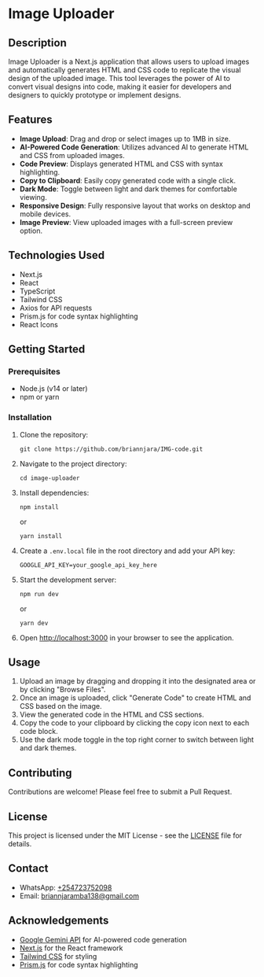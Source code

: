 # Image Uploader

## Description

Image Uploader is a Next.js application that allows users to upload images and automatically generates HTML and CSS code to replicate the visual design of the uploaded image. This tool leverages the power of AI to convert visual designs into code, making it easier for developers and designers to quickly prototype or implement designs.

## Features

- **Image Upload**: Drag and drop or select images up to 1MB in size.
- **AI-Powered Code Generation**: Utilizes advanced AI to generate HTML and CSS from uploaded images.
- **Code Preview**: Displays generated HTML and CSS with syntax highlighting.
- **Copy to Clipboard**: Easily copy generated code with a single click.
- **Dark Mode**: Toggle between light and dark themes for comfortable viewing.
- **Responsive Design**: Fully responsive layout that works on desktop and mobile devices.
- **Image Preview**: View uploaded images with a full-screen preview option.

## Technologies Used

- Next.js
- React
- TypeScript
- Tailwind CSS
- Axios for API requests
- Prism.js for code syntax highlighting
- React Icons

## Getting Started

### Prerequisites

- Node.js (v14 or later)
- npm or yarn

### Installation

1. Clone the repository:
   ```
   git clone https://github.com/briannjara/IMG-code.git
   ```

2. Navigate to the project directory:
   ```
   cd image-uploader
   ```

3. Install dependencies:
   ```
   npm install
   ```
   or
   ```
   yarn install
   ```

4. Create a `.env.local` file in the root directory and add your API key:
   ```
   GOOGLE_API_KEY=your_google_api_key_here
   ```

5. Start the development server:
   ```
   npm run dev
   ```
   or
   ```
   yarn dev
   ```

6. Open [http://localhost:3000](http://localhost:3000) in your browser to see the application.

## Usage

1. Upload an image by dragging and dropping it into the designated area or by clicking "Browse Files".
2. Once an image is uploaded, click "Generate Code" to create HTML and CSS based on the image.
3. View the generated code in the HTML and CSS sections.
4. Copy the code to your clipboard by clicking the copy icon next to each code block.
5. Use the dark mode toggle in the top right corner to switch between light and dark themes.

## Contributing

Contributions are welcome! Please feel free to submit a Pull Request.

## License

This project is licensed under the MIT License - see the [LICENSE](LICENSE) file for details.

## Contact

- WhatsApp: [+254723752098](https://wa.me/254723752098)
- Email: [briannjaramba138@gmail.com](mailto:briannjaramba138@gmail.com)

## Acknowledgements

- [Google Gemini API](https://cloud.google.com/vertex-ai/docs/generative-ai/start/quickstarts/api-quickstart) for AI-powered code generation
- [Next.js](https://nextjs.org/) for the React framework
- [Tailwind CSS](https://tailwindcss.com/) for styling
- [Prism.js](https://prismjs.com/) for code syntax highlighting
